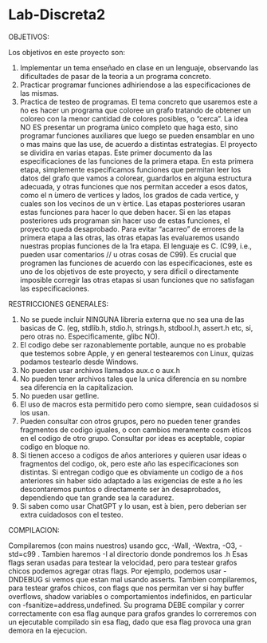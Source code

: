 # Lab-Discreta2

OBJETIVOS:

Los objetivos en este proyecto son:
1. Implementar un tema enseñado en clase en un lenguaje, observando las dificultades de pasar de la teoria a un
programa concreto.
2. Practicar programar funciones adhiriendose a las especificaciones de las mismas.
3. Practica de testeo de programas.
El tema concreto que usaremos este a ̃no es hacer un programa que coloree un grafo tratando de obtener un
coloreo con la menor cantidad de colores posibles, o “cerca”.
La idea NO ES presentar un programa  ́unico completo que haga esto, sino programar funciones auxiliares que
luego se pueden ensamblar en uno o mas mains que las use, de acuerdo a distintas estrategias.
El proyecto se dividira en varias etapas. Este primer documento da las especificaciones de las funciones de la
primera etapa. En esta primera etapa, simplemente especificamos funciones que permitan leer los datos del grafo
que vamos a colorear, guardarlos en alguna estructura adecuada, y otras funciones que nos permitan acceder a esos
datos, como el n ́umero de vertices y lados, los grados de cada vertice, y cuales son los vecinos de un v ́ertice.
Las etapas posteriores usaran estas funciones para hacer lo que deben hacer.
Si en las etapas posteriores uds programan sin hacer uso de estas funciones, el proyecto queda desaprobado.
Para evitar “acarreo” de errores de la primera etapa a las otras, las otras etapas las evaluaremos usando nuestras
propias funciones de la 1ra etapa.
El lenguaje es C. (C99, i.e., pueden usar comentarios // u otras cosas de C99).
Es crucial que programen las funciones de acuerdo con las especificaciones, este es uno de los objetivos de este
proyecto, y sera dificil o directamente imposible corregir las otras etapas si usan funciones que no satisfagan las
especificaciones.


RESTRICCIONES GENERALES:

1. No se puede incluir NINGUNA libreria externa que no sea una de las basicas de C. (eg, stdlib.h, stdio.h,
strings.h, stdbool.h, assert.h etc, si, pero otras no. Especificamente, glibc NO).
2. El codigo debe ser razonablemente portable, aunque no es probable que testemos sobre Apple, y en general
testearemos con Linux, quizas podamos testearlo desde Windows.
3. No pueden usar archivos llamados aux.c o aux.h
4. No pueden tener archivos tales que la unica diferencia en su nombre sea diferencia en la capitalizacion.
5. No pueden usar getline.
6. El uso de macros esta permitido pero como siempre, sean cuidadosos si los usan.
7. Pueden consultar con otros grupos, pero no pueden tener grandes fragmentos de codigo iguales, o con cambios
meramente cosm ́eticos en el codigo de otro grupo. Consultar por ideas es aceptable, copiar codigo en bloque
no.
8. Si tienen acceso a codigos de años anteriores y quieren usar ideas o fragmentos del codigo, ok, pero este
año las especificaciones son distintas. Si entregan codigo que es obviamente un codigo de a ̃nos anteriores sin
haber sido adaptado a las exigencias de este a ̃no les descontaremos puntos o directamente ser ́an desaprobados,
dependiendo que tan grande sea la caradurez.
9. Si saben como usar ChatGPT y lo usan, est ́a bien, pero deberian ser extra cuidadosos con el testeo.

COMPILACION:

Compilaremos (con mains nuestros) usando gcc, -Wall, -Wextra, -O3, -std=c99 . Tambien haremos -I al directorio
donde pondremos los .h
Esas flags seran usadas para testear la velocidad, pero para testear grafos chicos podemos agregar otras flags.
Por ejemplo, podemos usar -DNDEBUG si vemos que estan mal usando asserts.
Tambien compilaremos, para testear grafos chicos, con flags que nos permitan ver si hay buffer overflows,
shadow variables o comportamientos indefinidos, en particular con -fsanitize=address,undefined. Su programa
DEBE compilar y correr correctamente con esa flag aunque para grafos grandes lo correremos con un ejecutable
compilado sin esa flag, dado que esa flag provoca una gran demora en la ejecucion.